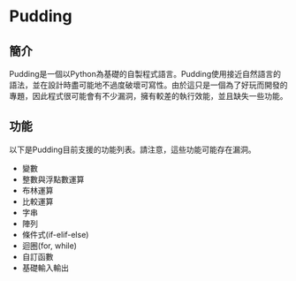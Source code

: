 # Pudding

## 簡介

Pudding是一個以Python為基礎的自製程式語言。Pudding使用接近自然語言的語法，並在設計時盡可能地不過度破壞可寫性。由於這只是一個為了好玩而開發的專題，因此程式很可能會有不少漏洞，擁有較差的執行效能，並且缺失一些功能。

## 功能

以下是Pudding目前支援的功能列表。請注意，這些功能可能存在漏洞。

- 變數
- 整數與浮點數運算
- 布林運算
- 比較運算
- 字串
- 陣列
- 條件式(if-elif-else)
- 迴圈(for, while)
- 自訂函數
- 基礎輸入輸出